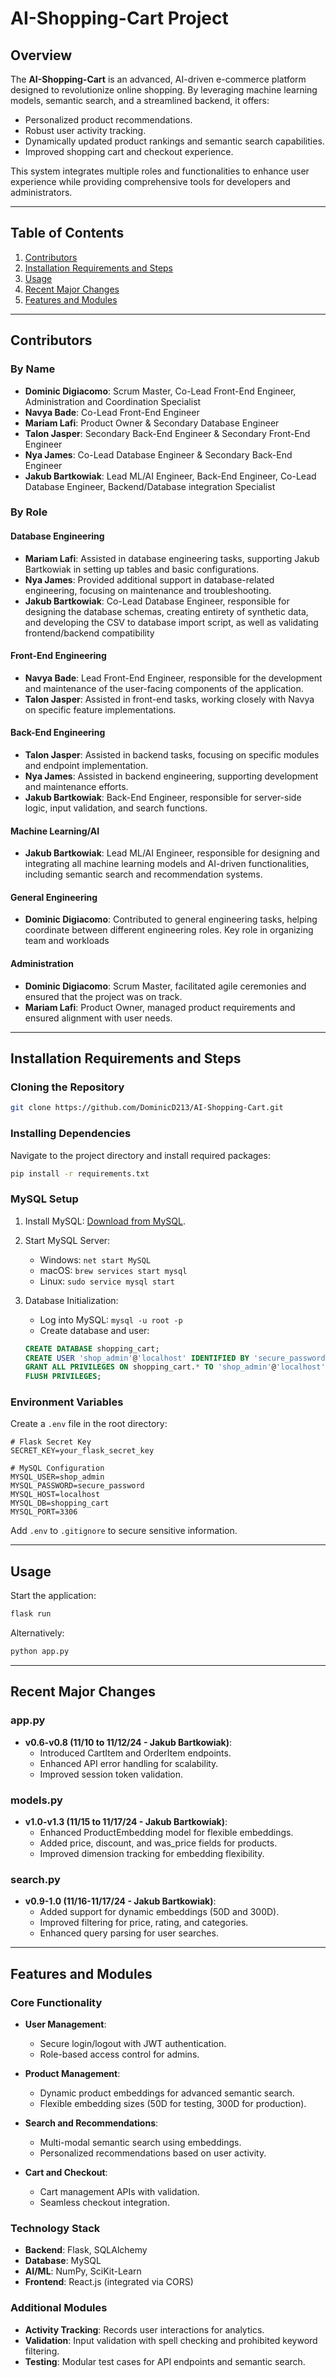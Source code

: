 # AI-Shopping-Cart Project

## Overview

The **AI-Shopping-Cart** is an advanced, AI-driven e-commerce platform designed to revolutionize online shopping. By leveraging machine learning models, semantic search, and a streamlined backend, it offers:

- Personalized product recommendations.
- Robust user activity tracking.
- Dynamically updated product rankings and semantic search capabilities.
- Improved shopping cart and checkout experience.

This system integrates multiple roles and functionalities to enhance user experience while providing comprehensive tools for developers and administrators.

---

## Table of Contents

1. [Contributors](#contributors)
2. [Installation Requirements and Steps](#installation-requirements-and-steps)
3. [Usage](#usage)
4. [Recent Major Changes](#recent-major-changes)
5. [Features and Modules](#features-and-modules)

---

## Contributors

### By Name

- **Dominic Digiacomo**: Scrum Master, Co-Lead Front-End Engineer, Administration and Coordination Specialist
- **Navya Bade**: Co-Lead Front-End Engineer
- **Mariam Lafi**: Product Owner & Secondary Database Engineer
- **Talon Jasper**: Secondary Back-End Engineer & Secondary Front-End Engineer
- **Nya James**:  Co-Lead Database Engineer & Secondary Back-End Engineer 
- **Jakub Bartkowiak**: Lead ML/AI Engineer, Back-End Engineer, Co-Lead Database Engineer, Backend/Database integration Specialist

### By Role

#### Database Engineering
- **Mariam Lafi**: Assisted in database engineering tasks, supporting Jakub Bartkowiak in setting up tables and basic configurations.
- **Nya James**: Provided additional support in database-related engineering, focusing on maintenance and troubleshooting.
- **Jakub Bartkowiak**: Co-Lead Database Engineer, responsible for designing the database schemas, creating entirety of synthetic data, and developing the CSV to database import script, as well as validating frontend/backend compatibility

#### Front-End Engineering
- **Navya Bade**: Lead Front-End Engineer, responsible for the development and maintenance of the user-facing components of the application.
- **Talon Jasper**: Assisted in front-end tasks, working closely with Navya on specific feature implementations.

#### Back-End Engineering
- **Talon Jasper**: Assisted in backend tasks, focusing on specific modules and endpoint implementation.
- **Nya James**: Assisted in backend engineering, supporting development and maintenance efforts.
- **Jakub Bartkowiak**: Back-End Engineer, responsible for server-side logic, input validation, and search functions.

#### Machine Learning/AI
- **Jakub Bartkowiak**: Lead ML/AI Engineer, responsible for designing and integrating all machine learning models and AI-driven functionalities, including semantic search and recommendation systems.

#### General Engineering
- **Dominic Digiacomo**: Contributed to general engineering tasks, helping coordinate between different engineering roles. Key role in organizing team and workloads

#### Administration
- **Dominic Digiacomo**: Scrum Master, facilitated agile ceremonies and ensured that the project was on track.
- **Mariam Lafi**: Product Owner, managed product requirements and ensured alignment with user needs.

---

## Installation Requirements and Steps

### Cloning the Repository

```bash
git clone https://github.com/DominicD213/AI-Shopping-Cart.git
```

### Installing Dependencies

Navigate to the project directory and install required packages:

```bash
pip install -r requirements.txt
```

### MySQL Setup

1. Install MySQL: [Download from MySQL](https://dev.mysql.com/downloads/).
2. Start MySQL Server:
   - Windows: `net start MySQL`
   - macOS: `brew services start mysql`
   - Linux: `sudo service mysql start`
3. Database Initialization:
   - Log into MySQL: `mysql -u root -p`
   - Create database and user:

   ```sql
   CREATE DATABASE shopping_cart;
   CREATE USER 'shop_admin'@'localhost' IDENTIFIED BY 'secure_password';
   GRANT ALL PRIVILEGES ON shopping_cart.* TO 'shop_admin'@'localhost';
   FLUSH PRIVILEGES;
   ```

### Environment Variables

Create a `.env` file in the root directory:

```
# Flask Secret Key
SECRET_KEY=your_flask_secret_key

# MySQL Configuration
MYSQL_USER=shop_admin
MYSQL_PASSWORD=secure_password
MYSQL_HOST=localhost
MYSQL_DB=shopping_cart
MYSQL_PORT=3306
```

Add `.env` to `.gitignore` to secure sensitive information.

---

## Usage

Start the application:

```bash
flask run
```

Alternatively:

```bash
python app.py
```

---

## Recent Major Changes

### app.py

- **v0.6-v0.8 (11/10 to 11/12/24 - Jakub Bartkowiak)**:
  - Introduced CartItem and OrderItem endpoints.
  - Enhanced API error handling for scalability.
  - Improved session token validation.

### models.py

- **v1.0-v1.3 (11/15 to 11/17/24 - Jakub Bartkowiak)**:
  - Enhanced ProductEmbedding model for flexible embeddings.
  - Added price, discount, and was_price fields for products.
  - Improved dimension tracking for embedding flexibility.

### search.py

- **v0.9-1.0 (11/16-11/17/24 - Jakub Bartkowiak)**:
  - Added support for dynamic embeddings (50D and 300D).
  - Improved filtering for price, rating, and categories.
  - Enhanced query parsing for user searches.

---

## Features and Modules

### Core Functionality

- **User Management**:
  - Secure login/logout with JWT authentication.
  - Role-based access control for admins.

- **Product Management**:
  - Dynamic product embeddings for advanced semantic search.
  - Flexible embedding sizes (50D for testing, 300D for production).

- **Search and Recommendations**:
  - Multi-modal semantic search using embeddings.
  - Personalized recommendations based on user activity.

- **Cart and Checkout**:
  - Cart management APIs with validation.
  - Seamless checkout integration.

### Technology Stack

- **Backend**: Flask, SQLAlchemy
- **Database**: MySQL
- **AI/ML**: NumPy, SciKit-Learn
- **Frontend**: React.js (integrated via CORS)

### Additional Modules

- **Activity Tracking**: Records user interactions for analytics.
- **Validation**: Input validation with spell checking and prohibited keyword filtering.
- **Testing**: Modular test cases for API endpoints and semantic search.